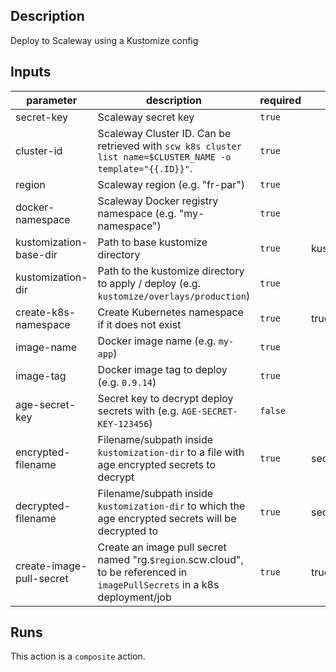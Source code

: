 <!-- action-docs-description -->

## Description

Deploy to Scaleway using a Kustomize config

<!-- action-docs-description -->

<!-- action-docs-inputs -->

## Inputs

| parameter                | description                                                                                                                | required | default         |
| ------------------------ | -------------------------------------------------------------------------------------------------------------------------- | -------- | --------------- |
| secret-key               | Scaleway secret key                                                                                                        | `true`   |                 |
| cluster-id               | Scaleway Cluster ID. Can be retrieved with `scw k8s cluster list name=$CLUSTER_NAME -o template="{{.ID}}"`.                | `true`   |                 |
| region                   | Scaleway region (e.g. "fr-par")                                                                                            | `true`   |                 |
| docker-namespace         | Scaleway Docker registry namespace (e.g. "my-namespace")                                                                   | `true`   |                 |
| kustomization-base-dir   | Path to base kustomize directory                                                                                           | `true`   | kustomize/base  |
| kustomization-dir        | Path to the kustomize directory to apply / deploy (e.g. `kustomize/overlays/production`)                                   | `true`   |                 |
| create-k8s-namespace     | Create Kubernetes namespace if it does not exist                                                                           | `true`   | true            |
| image-name               | Docker image name (e.g. `my-app`)                                                                                          | `true`   |                 |
| image-tag                | Docker image tag to deploy (e.g. `0.9.14`)                                                                                 | `true`   |                 |
| age-secret-key           | Secret key to decrypt deploy secrets with (e.g. `AGE-SECRET-KEY-123456`)                                                   | `false`  |                 |
| encrypted-filename       | Filename/subpath inside `kustomization-dir` to a file with age encrypted secrets to decrypt                                | `true`   | secrets.env     |
| decrypted-filename       | Filename/subpath inside `kustomization-dir` to which the age encrypted secrets will be decrypted to                        | `true`   | secrets.env.dec |
| create-image-pull-secret | Create an image pull secret named "rg.`$region`.scw.cloud", to be referenced in `imagePullSecrets` in a k8s deployment/job | `true`   | true            |

<!-- action-docs-inputs -->

<!-- action-docs-outputs -->

<!-- action-docs-outputs -->

<!-- action-docs-runs -->

## Runs

This action is a `composite` action.

<!-- action-docs-runs -->
